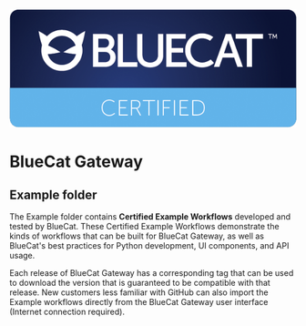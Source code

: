 ![alt text](bluecat_certified.png "bluecat_certified")

# **BlueCat Gateway**


## Example folder

The Example folder contains **Certified Example Workflows** developed and tested by BlueCat. These Certified Example Workflows demonstrate the kinds of workflows that can be built for BlueCat Gateway, as well as BlueCat's best practices for Python development, UI components, and API usage.

Each release of BlueCat Gateway has a corresponding tag that can be used to download the version that is guaranteed to be compatible with that release. New customers less familiar with GitHub can also import the Example workflows directly from the BlueCat Gateway user interface (Internet connection required).
